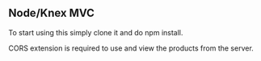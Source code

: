 ## Node/Knex MVC

To start using this simply clone it and do npm install.

CORS extension is required to use and view the products from the server. 

